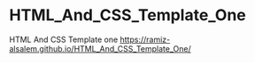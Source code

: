 # HTML_And_CSS_Template_One
HTML And CSS Template one
https://ramiz-alsalem.github.io/HTML_And_CSS_Template_One/
